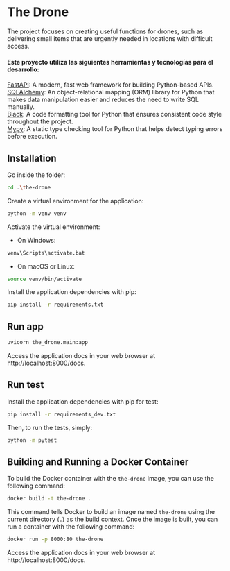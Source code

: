 # The Drone

The project focuses on creating useful functions for drones, such as delivering
small items that are urgently needed in locations with difficult access.

#### Este proyecto utiliza las siguientes herramientas y tecnologías para el desarrollo:

[FastAPI](https://fastapi.tiangolo.com/): A modern, fast web framework for
building Python-based APIs.  
[SQLAlchemy](https://www.sqlalchemy.org/): An object-relational mapping (ORM)
library for Python that makes data manipulation easier and reduces the need to
write SQL manually.  
[Black](https://black.readthedocs.io/en/stable/):  A code formatting tool for
Python that ensures consistent code style throughout the project.  
[Mypy](https://mypy.readthedocs.io): A static type checking tool for Python
that helps detect typing errors before execution.

## Installation

Go inside the folder:

```bash
cd .\the-drone
```

Create a virtual environment for the application:

```bash
python -m venv venv
```

Activate the virtual environment:

- On Windows:

```bash
venv\Scripts\activate.bat
```

- On macOS or Linux:

```bash
source venv/bin/activate
```

Install the application dependencies with pip:

```bash
pip install -r requirements.txt
```

## Run app

```bash
uvicorn the_drone.main:app
```

Access the application docs in your web browser at http://localhost:8000/docs.

## Run test

Install the application dependencies with pip for test:

```bash
pip install -r requirements_dev.txt
```

Then, to run the tests, simply:

```bash
python -m pytest
```

## Building and Running a Docker Container

To build the Docker container with the `the-drone` image, you can use the following command:

```bash
docker build -t the-drone .
```

This command tells Docker to build an image named `the-drone` using the current directory (`.`) as the build context.
Once the image is built, you can run a container with the following command:

```bash
docker run -p 8000:80 the-drone
```

Access the application docs in your web browser at http://localhost:8000/docs.